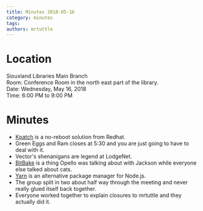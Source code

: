 ```yaml
---
title: Minutes 2018-05-16
category: minutes
tags:
authors: mrtuttle
---
```


# Location

Siouxland Libraries Main Branch  
Room: Conference Room in the north east part of the library.  
Date: Wednesday, May 16, 2018  
Time: 6:00 PM to 9:00 PM

# Minutes

* [Kpatch](https://en.wikipedia.org/wiki/Kpatch) is a no-reboot solution from Redhat.
* Green Eggs and Ram closes at 5:30 and you are just going to have to deal with it.
* Vector's shenanigans are legend at LodgeNet.
* [BitBake](https://www.yoctoproject.org/software-item/bitbake/) is a thing Opello was talking about with Jackson while everyone else talked about cats.
* [Yarn](https://yarnpkg.com/) is an alternative package manager for Node.js.
* The group split in two about half way through the meeting and never really glued itself back together.
* Everyone worked together to explain closures to mrtuttle and they actually did it.

